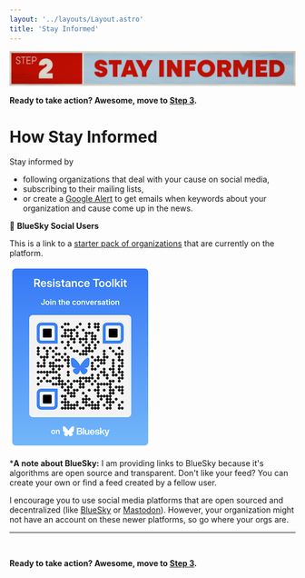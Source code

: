 ```yaml
---
layout: '../layouts/Layout.astro'
title: 'Stay Informed'
---
```


![Step 2. Stay informed.](../assets/Step2.png)

**Ready to take action? Awesome, move to [Step 3](/actions).**

# How Stay Informed

Stay informed by 
- following organizations that deal with your cause on social media,
- subscribing to their mailing lists, 
- or create a [Google Alert](https://support.google.com/websearch/answer/4815696?hl=en) to get emails when keywords about your organization and cause come up in the news.


🦋 **BlueSky Social Users**

This is a link to a [starter pack of organizations](https://go.bsky.app/8i9FuqR) that are currently on the platform.

![QR code to the Resistance Toolkit Starter Pack on BlueSky Social. Scan with your phone's camera to open up the link.](../assets/qr-code.png)

***A note about BlueSky:** I am providing links to BlueSky because it's algorithms are open source and transparent. Don't like your feed? You can create your own or find a feed created by a fellow user.

I encourage you to use social media platforms that are open sourced and decentralized (like [BlueSky](https://bsky.app/) or [Mastodon](https://joinmastodon.org/)). However, your organization might not have an account on these newer platforms, so go where your orgs are. 

---

<br />

**Ready to take action? Awesome, move to [Step 3](/actions).**